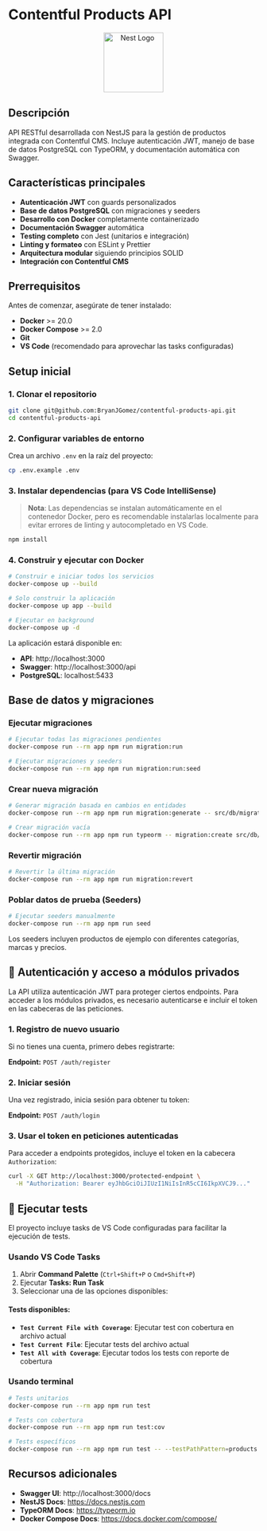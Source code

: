 # Contentful Products API

<p align="center">
  <a href="http://nestjs.com/" target="blank"><img src="https://nestjs.com/img/logo-small.svg" width="120" alt="Nest Logo" /></a>
</p>

## Descripción

API RESTful desarrollada con NestJS para la gestión de productos integrada con Contentful CMS.
Incluye autenticación JWT, manejo de base de datos PostgreSQL con TypeORM, y documentación automática con Swagger.

## Características principales

- **Autenticación JWT** con guards personalizados
- **Base de datos PostgreSQL** con migraciones y seeders
- **Desarrollo con Docker** completamente containerizado
- **Documentación Swagger** automática
- **Testing completo** con Jest (unitarios e integración)
- **Linting y formateo** con ESLint y Prettier
- **Arquitectura modular** siguiendo principios SOLID
- **Integración con Contentful CMS**

## Prerrequisitos

Antes de comenzar, asegúrate de tener instalado:

- **Docker** >= 20.0
- **Docker Compose** >= 2.0
- **Git**
- **VS Code** (recomendado para aprovechar las tasks configuradas)

## Setup inicial

### 1. Clonar el repositorio

```bash
git clone git@github.com:BryanJGomez/contentful-products-api.git
cd contentful-products-api
```

### 2. Configurar variables de entorno

Crea un archivo `.env` en la raíz del proyecto:

```bash
cp .env.example .env
```

### 3. Instalar dependencias (para VS Code IntelliSense)

> **Nota**: Las dependencias se instalan automáticamente en el contenedor Docker, pero es recomendable instalarlas localmente para evitar errores de linting y autocompletado en VS Code.

```bash
npm install
```

### 4. Construir y ejecutar con Docker

```bash
# Construir e iniciar todos los servicios
docker-compose up --build

# Solo construir la aplicación
docker-compose up app --build

# Ejecutar en background
docker-compose up -d
```

La aplicación estará disponible en:

- **API**: http://localhost:3000
- **Swagger**: http://localhost:3000/api
- **PostgreSQL**: localhost:5433

## Base de datos y migraciones

### Ejecutar migraciones

```bash
# Ejecutar todas las migraciones pendientes
docker-compose run --rm app npm run migration:run

# Ejecutar migraciones y seeders
docker-compose run --rm app npm run migration:run:seed
```

### Crear nueva migración

```bash
# Generar migración basada en cambios en entidades
docker-compose run --rm app npm run migration:generate -- src/db/migrations/NombreDeLaMigracion

# Crear migración vacía
docker-compose run --rm app npm run typeorm -- migration:create src/db/migrations/NombreDeLaMigracion
```

### Revertir migración

```bash
# Revertir la última migración
docker-compose run --rm app npm run migration:revert
```

### Poblar datos de prueba (Seeders)

```bash
# Ejecutar seeders manualmente
docker-compose run --rm app npm run seed

```

Los seeders incluyen productos de ejemplo con diferentes categorías, marcas y precios.

## 🔐 Autenticación y acceso a módulos privados

La API utiliza autenticación JWT para proteger ciertos endpoints. Para acceder a los módulos privados, es necesario autenticarse e incluir el token en las cabeceras de las peticiones.

### 1. Registro de nuevo usuario

Si no tienes una cuenta, primero debes registrarte:

**Endpoint:** `POST /auth/register`

### 2. Iniciar sesión

Una vez registrado, inicia sesión para obtener tu token:

**Endpoint:** `POST /auth/login`

### 3. Usar el token en peticiones autenticadas

Para acceder a endpoints protegidos, incluye el token en la cabecera `Authorization`:

```bash
curl -X GET http://localhost:3000/protected-endpoint \
  -H "Authorization: Bearer eyJhbGciOiJIUzI1NiIsInR5cCI6IkpXVCJ9..."
```

## 🧪 Ejecutar tests

El proyecto incluye tasks de VS Code configuradas para facilitar la ejecución de tests.

### Usando VS Code Tasks

1. Abrir **Command Palette** (`Ctrl+Shift+P` o `Cmd+Shift+P`)
2. Ejecutar **Tasks: Run Task**
3. Seleccionar una de las opciones disponibles:

#### Tests disponibles:

- **`Test Current File with Coverage`**: Ejecutar test con cobertura en archivo actual
- **`Test Current File`**: Ejecutar tests del archivo actual
- **`Test All with Coverage`**: Ejecutar todos los tests con reporte de cobertura

### Usando terminal

```bash
# Tests unitarios
docker-compose run --rm app npm run test

# Tests con cobertura
docker-compose run --rm app npm run test:cov

# Tests específicos
docker-compose run --rm app npm run test -- --testPathPattern=products

```

## Recursos adicionales

- **Swagger UI**: http://localhost:3000/docs
- **NestJS Docs**: https://docs.nestjs.com
- **TypeORM Docs**: https://typeorm.io
- **Docker Compose Docs**: https://docs.docker.com/compose/
